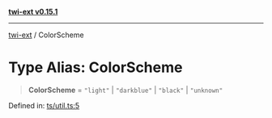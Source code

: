 [**twi-ext v0.15.1**](../README.md)

***

[twi-ext](../README.md) / ColorScheme

# Type Alias: ColorScheme

> **ColorScheme** = `"light"` \| `"darkblue"` \| `"black"` \| `"unknown"`

Defined in: [ts/util.ts:5](https://github.com/Robot-Inventor/twi-ext/blob/eddc0d5719158952055e3534e272bc14561b8c30/src/ts/util.ts#L5)
